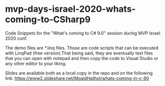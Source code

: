 # mvp-days-israel-2020-whats-coming-to-CSharp9
Code Snippets for the "What's coming to C# 9.0" session during MVP Israel 2020 conf.

The demo files are \*.linq files. Those are code scripts that can be executed with LinqPad (free version).That being said, they are eventually text files that you can open with notepad and then copy the code to Visual Studio or any other editor to your liking.

Slides are available both as a local copy in the repo and on the following link:
https://www2.slideshare.net/MoaidHathot/whats-coming-in-c-90
